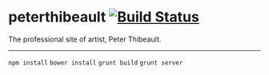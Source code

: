 # peterthibeault [![Build Status](https://travis-ci.org/wylie/peterthibeault.svg?branch=develop)](https://travis-ci.org/wylie/peterthibeault)

The professional site of artist, Peter Thibeault.

---

`npm install`
`bower install`
`grunt build`
`grunt server`
